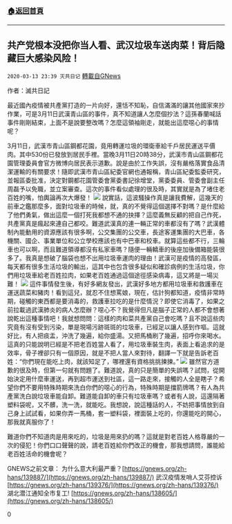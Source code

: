###  [:house:返回首頁](https://github.com/ourhimalayas/txt)
---

## 共产党根本没把你当人看、武汉垃圾车送肉菜！背后隐藏巨大感染风险！
`2020-03-13 23:39 灭共日记` [轉載自GNews](https://gnews.org/zh-hant/140556/)

作者：滅共日記

最近國內疫情被共產黨打造的一片向好，還恬不知恥，自信滿滿的讓其他國家來抄作業，可是3月11日武漢青山區的事件，真不知道讓人怎麼個抄法？這孫春蘭喊話事件剛剛結束，上面不是說要整改嗎？怎麼這領袖剛走，就能出這麼噁心的事情呢？

3月11日，武漢市青山區鋼都花園，竟用轉運垃圾的環衛車給千戶居民運送平價肉。其中530份已發放到居民手裡。當晚3月11日20時38分，武漢市青山區鋼都花園管理委員會官方微博向居民表示道歉。說是由於工作失誤，沒有嚴格落實食品清潔運輸的有關要求！隨即武漢市青山區紀委官網也通報稱，青山區紀委監委研究，並報區委批准，決定對鋼都花園管委會黨委書記徐增堂，黨委委員、管委會副主任周磊予以免職，並立案審查。這次的事件看似處理的很及時，其實就是為了堵住老百姓的嘴，怕輿論再次大爆發！
![](https://s3-ap-northeast-1.amazonaws.com/news.guo.offload.media/wp-content/uploads/2020/03/13225249/1-135.jpg)
說實話，這波騷操作真是讓我費解，這幾天的前車之鑑那麼多，面對垃圾車的時候，就，真的不覺得這個選擇不對嗎？是什麼給了他們勇氣，做出這麼一個打死我都想不通的抉擇？這麼義無反顧的把自己作死，共產黨真是瘋起來連自己都咬。難道武漢真的連一輛正常的車都沒有了嗎？武漢體制內能動用的資源應該有很多啊，公交集團的公交車，長途客運集團的大巴車，各機關、國企、事業單位和公立學校應該也有中巴車和校車。就算這些都不行，三輪車也可以啊，而且難道領導都沒有私家車嗎？隨便一輛轎車的後座加後備箱能裝很多了。我真是想破了腦袋也想不出用垃圾車運肉的理由！武漢可是疫情的高發區，每天都有很多生活垃圾的輸出，這其中也包含很多疑似和確診病例的生活垃圾，你們用垃圾車給老百姓拉肉，如果老百姓通過這個途徑感染病毒，這又將是一場災難！
![](https://s3-ap-northeast-1.amazonaws.com/news.guo.offload.media/wp-content/uploads/2020/03/13225309/2-35.jpg)
這件事情發生後，有好多網友發出，武漢好多地方都用垃圾車和救護車在運送蔬菜和豬肉！看到這兒，就忍不住想罵娘，現在，估計狗都知道，疫情非常時期，碰觸的東西都是要消毒的，救護車拉吃的是什麼情況？即使它消毒了，如果之前拉載過武漢肺炎的病人怎麼辦？噁心不？我覺得但凡是腦子正常的人都不會想著說乾出這種事情吧！我就想問問：這樣的肉和菜共產黨自己會吃嗎？且不說這些肉究竟有沒有受到污染，單是現場污跡斑斑的垃圾車，已經足以讓人感到作嘔。這就好比，有人把痰盂，沖洗了幾遍，給你盛湯。又把馬桶刷了幾遍，招呼你來喝水。這真的只能說明已經是不把老百姓當人看了，用垃圾車裝生肉，表面上看追求的是效率，骨子裡卻只有一個原因，就是不把人當人來對待，翻譯一下就是告訴老百姓：“你們現在能吃上肉，就該知足了，哪裡還有資格挑挑揀揀。”
![](https://s3-ap-northeast-1.amazonaws.com/news.guo.offload.media/wp-content/uploads/2020/03/13225331/3-27.jpg)
雖然官方道歉的很及時，但第一句就有問題了。難道說，真的只是簡單的失誤嗎？試問，從開始決定用什麼車運送，再到超市運送到社區，這一路走來，接觸的人全是瞎子？希望你們不要用特殊時期來洗白你們的噁心的行為，特殊時期是擋箭牌嗎？有人為共產黨洗白說垃圾車能自卸。難道能自卸的車只有垃圾車嗎？或者有人說，這還隔著塑料袋呢，又不髒，洗一洗，就能吃。我想說，說這種話的人，不妨把事情放到自己身上試試看，如果你弄一馬桶，套一塑料袋，裡面裝上吃的，你還能吃的開心，那我就真服你了！

難道你們不知道肉是用來吃的，垃圾是用來扔的嗎？這就是對老百姓人格尊嚴的一次的侵犯！你們口口聲聲的說，請老百姓給你們改正的機會，那我想請問，誰能給老百姓活命的機會呢？

GNEWS之前文章：
 为什么意大利最严重？[https://gnews.org/zh-hans/139887/](https://gnews.org/zh-hans/139887/)
 武汉疫情发哨人艾芬控诉 [https://gnews.org/zh-hans/139376/](https://gnews.org/zh-hans/139376/)
 湖北潜江通知全市复工! [https://gnews.org/zh-hans/138605/](https://gnews.org/zh-hans/138605/)

0
